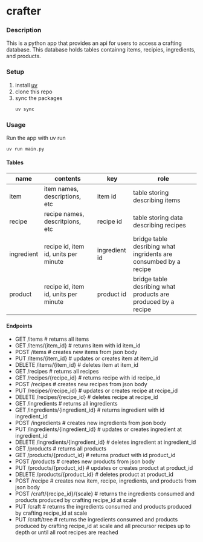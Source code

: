 # crafter

### Description

This is a python app that provides an api for users to access a crafting database. This database holds tables containng items, recipies, ingredients, and products.

### Setup

1. install [uv](https://github.com/astral-sh/uv)
2. clone this repo
3. sync the packages
   ```bash
   uv sync
   ```

### Usage

Run the app with uv run

```bash
uv run main.py
```

#### Tables

| name       | contents                             | key           | role                                                             |
| ---------- | ------------------------------------ | ------------- | ---------------------------------------------------------------- |
| item       | item names, descriptions, etc        | item id       | table storing describing items                                   |
| recipe     | recipe names, descritpions, etc      | recipe id     | table storing data describing recipes                            |
| ingredient | recipe id, item id, units per minute | ingredient id | bridge table desribing what ingridents are consumbed by a recipe |
| product    | recipe id, item id, units per minute | product id    | bridge table desribing what products are produced by a recipe    |

#### Endpoints

- GET /items # returns all items
- GET /items/{item_id} # returns item with id item_id
- POST /items # creates new items from json body
- PUT /items/{item_id} # updates or creates item at item_id
- DELETE /items/{item_id} # deletes item at item_id
- GET /recipes # returns all recipes
- GET /recipes/{recipe_id} # returns recipe with id recipe_id
- POST /recipes # creates new recipes from json body
- PUT /recipes/{recipe_id} # updates or creates recipe at recipe_id
- DELETE /recipes/{recipe_id} # deletes recipe at recipe_id
- GET /ingredients # returns all ingredients
- GET /ingredients/{ingredient_id} # returns ingredient with id ingredient_id
- POST /ingredients # creates new ingredients from json body
- PUT /ingredients/{ingredient_id} # updates or creates ingredient at ingredient_id
- DELETE /ingredients/{ingredient_id} # deletes ingredient at ingredient_id
- GET /products # returns all products
- GET /products/{product_id} # returns product with id product_id
- POST /products # creates new products from json body
- PUT /products/{product_id} # updates or creates product at product_id
- DELETE /products/{product_id} # deletes product at product_id
- POST /recipe # creates new item, recipe, ingredients, and products from json body
- POST /craft/{recipe_id}/{scale} # returns the ingredients consumed and products produced by crafting recipe_id at scale
- PUT /craft # returns the ingredients consumed and products produced by crafting recipe_id at scale
- PUT /craft/tree # returns the ingredients consumed and products produced by crafting recipe_id at scale and all precursor recipes up to depth or until all root recipes are reached

